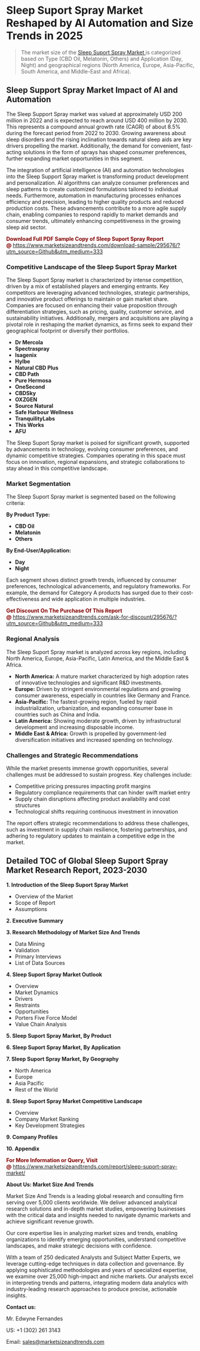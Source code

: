 <h1>Sleep Suport Spray Market Reshaped by AI Automation and Size Trends in 2025</h1><blockquote><p>The market size of the <a href="https://www.marketsizeandtrends.com/download-sample/295676/?utm_source=Github&amp;utm_medium=333" target="_blank">Sleep Suport Spray Market </a>is categorized based on Type (CBD Oil, Melatonin, Others) and Application (Day, Night) and geographical regions (North America, Europe, Asia-Pacific, South America, and Middle-East and Africa).</p></blockquote><p><h2>Sleep Support Spray Market Impact of AI and Automation</h2><p>The Sleep Support Spray market was valued at approximately USD 200 million in 2022 and is expected to reach around USD 400 million by 2030. This represents a compound annual growth rate (CAGR) of about 8.5% during the forecast period from 2022 to 2030. Growing awareness about sleep disorders and the rising inclination towards natural sleep aids are key drivers propelling the market. Additionally, the demand for convenient, fast-acting solutions in the form of sprays has shaped consumer preferences, further expanding market opportunities in this segment.</p><p>The integration of artificial intelligence (AI) and automation technologies into the Sleep Support Spray market is transforming product development and personalization. AI algorithms can analyze consumer preferences and sleep patterns to create customized formulations tailored to individual needs. Furthermore, automation in manufacturing processes enhances efficiency and precision, leading to higher quality products and reduced production costs. These advancements contribute to a more agile supply chain, enabling companies to respond rapidly to market demands and consumer trends, ultimately enhancing competitiveness in the growing sleep aid sector.</p></p><p><strong><span style="color: #800000;">Download Full PDF Sample Copy of Sleep Suport Spray Report @</span>&nbsp;</strong><a href="https://www.marketsizeandtrends.com/download-sample/295676/?utm_source=Github&amp;utm_medium=333">https://www.marketsizeandtrends.com/download-sample/295676/?utm_source=Github&amp;utm_medium=333</a></p><h3>Competitive Landscape of the Sleep Suport Spray Market</h3><p>The Sleep Suport Spray market is characterized by intense competition, driven by a mix of established players and emerging entrants. Key competitors are leveraging advanced technologies, strategic partnerships, and innovative product offerings to maintain or gain market share. Companies are focused on enhancing their value proposition through differentiation strategies, such as pricing, quality, customer service, and sustainability initiatives. Additionally, mergers and acquisitions are playing a pivotal role in reshaping the market dynamics, as firms seek to expand their geographical footprint or diversify their portfolios.</p><p><strong><p><ul><li>Dr Mercola </li><li> Spectraspray </li><li> Isagenix </li><li> Hylbe </li><li> Natural CBD Plus </li><li> CBD Path </li><li> Pure Hermosa </li><li> OneSecond </li><li> CBDSky </li><li> OXZGEN </li><li> Source Natural </li><li> Safe Harbour Wellness </li><li> TranquilityLabs </li><li> This Works </li><li> AFU</p></li></ul></p></strong></p><p>The Sleep Suport Spray market is poised for significant growth, supported by advancements in technology, evolving consumer preferences, and dynamic competitive strategies. Companies operating in this space must focus on innovation, regional expansions, and strategic collaborations to stay ahead in this competitive landscape.</p><h3>Market Segmentation</h3><p>The Sleep Suport Spray market is segmented based on the following criteria:</p><p><strong>By Product Type:</strong></p><p><strong><p><ul><li>CBD Oil </li><li> Melatonin </li><li> Others</p></li></ul></p></strong></p><p><strong>By End-User/Application:</strong></p><p><strong><p><ul><li>Day </li><li> Night</p></li></ul></p></strong></p><p>Each segment shows distinct growth trends, influenced by consumer preferences, technological advancements, and regulatory frameworks. For example, the demand for Category A products has surged due to their cost-effectiveness and wide application in multiple industries.</p><p><strong><span style="color: #800000;">Get Discount On The Purchase Of This Report @&nbsp;</span></strong><a href="https://www.marketsizeandtrends.com/ask-for-discount/295676/?utm_source=Github&amp;utm_medium=333">https://www.marketsizeandtrends.com/ask-for-discount/295676/?utm_source=Github&amp;utm_medium=333</a></p><h3>Regional Analysis</h3><p>The Sleep Suport Spray market is analyzed across key regions, including North America, Europe, Asia-Pacific, Latin America, and the Middle East &amp; Africa.</p><ul><li><strong>North America:</strong> A mature market characterized by high adoption rates of innovative technologies and significant R&amp;D investments.</li><li><strong>Europe:</strong> Driven by stringent environmental regulations and growing consumer awareness, especially in countries like Germany and France.</li><li><strong>Asia-Pacific:</strong> The fastest-growing region, fueled by rapid industrialization, urbanization, and expanding consumer base in countries such as China and India.</li><li><strong>Latin America:</strong> Showing moderate growth, driven by infrastructural development and increasing disposable income.</li><li><strong>Middle East &amp; Africa:</strong> Growth is propelled by government-led diversification initiatives and increased spending on technology.</li></ul><h3>Challenges and Strategic Recommendations</h3><p>While the market presents immense growth opportunities, several challenges must be addressed to sustain progress. Key challenges include:</p><ul><li>Competitive pricing pressures impacting profit margins</li><li>Regulatory compliance requirements that can hinder swift market entry</li><li>Supply chain disruptions affecting product availability and cost structures</li><li>Technological shifts requiring continuous investment in innovation</li></ul><p>The report offers strategic recommendations to address these challenges, such as investment in supply chain resilience, fostering partnerships, and adhering to regulatory updates to maintain a competitive edge in the market.</p><h2>Detailed TOC of Global Sleep Suport Spray Market Research Report, 2023-2030</h2><p><strong>1. Introduction of the Sleep Suport Spray Market</strong></p><ul><li>Overview of the Market</li><li>Scope of Report</li><li>Assumptions&nbsp;</li></ul><p><strong>2. Executive Summary</strong></p><p><strong>3. Research Methodology of <strong>Market Size And Trends</strong></strong></p><ul><li>Data Mining</li><li>Validation</li><li>Primary Interviews</li><li>List of Data Sources&nbsp;</li></ul><p><strong>4. Sleep Suport Spray Market Outlook</strong></p><ul><li>Overview</li><li>Market Dynamics</li><li>Drivers</li><li>Restraints</li><li>Opportunities</li><li>Porters Five Force Model</li><li>Value Chain Analysis&nbsp;</li></ul><p><strong>5. Sleep Suport Spray Market, By Product</strong></p><p><strong>6. Sleep Suport Spray Market, By Application</strong></p><p><strong>7. Sleep Suport Spray Market, By Geography</strong></p><ul><li>North America</li><li>Europe</li><li>Asia Pacific</li><li>Rest of the World&nbsp;</li></ul><p><strong>8. Sleep Suport Spray Market Competitive Landscape</strong></p><ul><li>Overview</li><li>Company Market Ranking</li><li>Key Development Strategies&nbsp;</li></ul><p><strong>9. Company Profiles</strong></p><p><strong>10. Appendix</strong></p><p><strong><span style="color: #800000;">For More Information or Query, Visit @&nbsp;</span></strong><a href="https://www.marketsizeandtrends.com/report/sleep-suport-spray-market/">https://www.marketsizeandtrends.com/report/sleep-suport-spray-market/</a></p><p></p><p><strong>About Us:&nbsp;Market Size And Trends</strong></p><p>Market Size And Trends&nbsp;is a leading global research and consulting firm serving over 5,000 clients worldwide. We deliver advanced analytical research solutions and in-depth market studies, empowering businesses with the critical data and insights needed to navigate dynamic markets and achieve significant revenue growth.</p><p>Our core expertise lies in analyzing market sizes and trends, enabling organizations to identify emerging opportunities, understand competitive landscapes, and make strategic decisions with confidence.</p><p>With a team of 250 dedicated Analysts and Subject Matter Experts, we leverage cutting-edge techniques in data collection and governance. By applying sophisticated methodologies and years of specialized expertise, we examine over 25,000 high-impact and niche markets. Our analysts excel in interpreting trends and patterns, integrating modern data analytics with industry-leading research approaches to produce precise, actionable insights.</p><p><strong>Contact us:</strong></p><p>Mr. Edwyne Fernandes</p><p>US: +1 (302) 261 3143</p><p>Email: <a href="mailto:sales@marketsizeandtrends.com">sales@marketsizeandtrends.com</a>&nbsp;</p>
